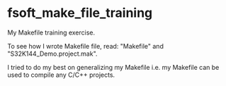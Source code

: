 # fsoft_make_file_training
My Makefile training exercise.

To see how I wrote Makefile file, read: "Makefile" and "S32K144_Demo.project.mak". 

I tried to do my best on generalizing my Makefile i.e. my Makefile can be used to compile any C/C++ projects.
